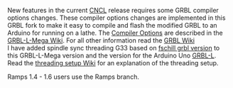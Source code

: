 New features in the current [CNCL](https://www.microsoft.com/store/apps/9P42TB5T697H) release requires some GRBL compiler options changes. These compiler options changes are implemented in this GRBL fork to make it easy to compile and flash the modified GRBL to an Arduino for running on a lathe. The [Compiler Options](https://github.com/HuubBuis/grbl-L-Mega/wiki/Changed-Compiler-options) are described in the [GRBL-L-Mega Wiki](https://github.com/HuubBuis/grbl-L-Mega/wiki). For all other information read the [GRBL Wiki](https://github.com/gnea/grbl/wiki)  
I have added spindle sync threading G33 based on [fschill grbl version](https://github.com/fschill/grbl-Mega/tree/spindle_sync) to this GRBL-L-Mega version and the version for the Arduino Uno [GRBL-L](https://github.com/HuubBuis/grbl-L). Read the [threading setup Wiki](https://github.com/HuubBuis/grbl-L-Mega/wiki/Threading-setup-and-use) for an explanation of the threading setup.  

Ramps 1.4 - 1.6 users use the Ramps branch.
